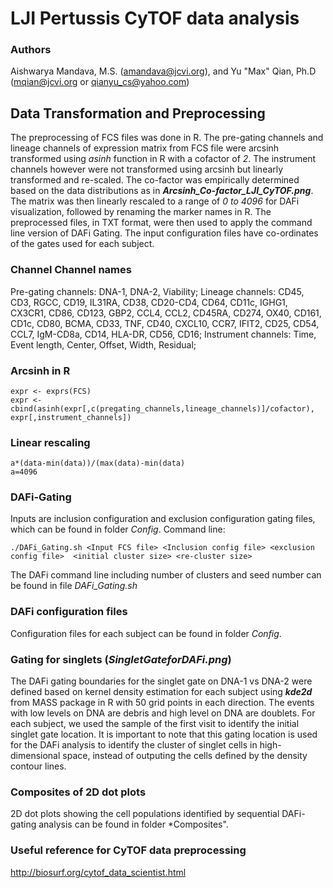 # LJI Pertussis CyTOF data analysis

### Authors
Aishwarya Mandava, M.S. (amandava@jcvi.org), and Yu "Max" Qian, Ph.D (mqian@jcvi.org or qianyu_cs@yahoo.com)

## Data Transformation and Preprocessing
The preprocessing of FCS files was done in R. The pre-gating channels and lineage channels of expression matrix from FCS file were arcsinh transformed using *asinh* function in R with a cofactor of *2*. The instrument channels however were not transformed using arcsinh but linearly transformed and re-scaled. The co-factor was empirically determined based on the data distributions as in ***Arcsinh_Co-factor_LJI_CyTOF.png***. The matrix was then linearly rescaled to a range of *0 to 4096* for DAFi visualization, followed by renaming the marker names in R. The preprocessed files, in TXT format, were then used to apply the command line version of DAFi Gating. The input configuration files have co-ordinates of the gates used for each subject. 

### Channel	Channel names
Pre-gating channels:	DNA-1, DNA-2, Viability;
Lineage channels:	CD45, CD3, RGCC, CD19, IL31RA, CD38, CD20-CD4, CD64, CD11c, IGHG1, CX3CR1, CD86, CD123, GBP2, CCL4, CCL2, CD45RA, CD274, OX40, CD161, CD1c, CD80, BCMA, CD33, TNF, CD40, CXCL10, CCR7, IFIT2, CD25, CD54, CCL7, IgM-CD8a, CD14, HLA-DR, CD56, CD16;
Instrument channels:	Time, Event length, Center, Offset, Width, Residual;

### Arcsinh in R
```
expr <- exprs(FCS)
expr <- cbind(asinh(expr[,c(pregating_channels,lineage_channels)]/cofactor), expr[,instrument_channels])
```
### Linear rescaling 
```
a*(data-min(data))/(max(data)-min(data)
a=4096
```
### DAFi-Gating
Inputs are inclusion configuration and exclusion configuration gating files, which can be found in folder *Config*.
Command line:
```
./DAFi_Gating.sh <Input FCS file> <Inclusion config file> <exclusion config file>  <initial cluster size> <re-cluster size>
```
The DAFi command line including number of clusters and seed number can be found in file *DAFi_Gating.sh*

### DAFi configuration files
Configuration files for each subject can be found in folder *Config*.

### Gating for singlets (***SingletGateforDAFi.png***)
The DAFi gating boundaries for the singlet gate on DNA-1 vs DNA-2 were defined based on kernel density estimation for each subject using ***kde2d*** from MASS package in R with 50 grid points in each direction. The events with low levels on DNA are debris and high level on DNA are doublets. For each subject, we used the sample of the first visit to identify the initial singlet gate location. It is important to note that this gating location is used for the DAFi analysis to identify the cluster of singlet cells in high-dimensional space, instead of outputing the cells defined by the density contour lines. 

### Composites of 2D dot plots
2D dot plots showing the cell populations identified by sequential DAFi-gating analysis can be found in folder *Composites". 

### Useful reference for CyTOF data preprocessing
http://biosurf.org/cytof_data_scientist.html



